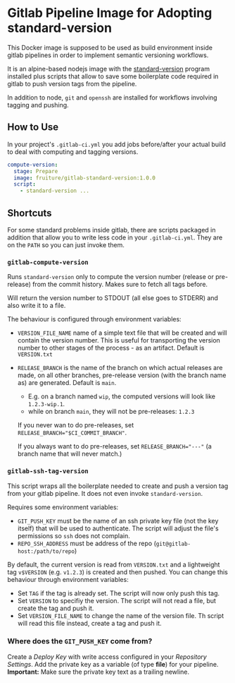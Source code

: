 # Gitlab Pipeline Image for Adopting standard-version

This Docker image is supposed to be used as build environment inside gitlab pipelines in order to
implement semantic versioning workflows.

It is an alpine-based nodejs image with the [standard-version](https://www.npmjs.com/package/standard-version) program installed
plus scripts that allow to save some boilerplate code required in gitlab to push version tags from the pipeline.

In addition to node, `git` and `openssh` are installed for workflows involving tagging and pushing.

## How to Use

In your project's `.gitlab-ci.yml` you add jobs before/after your actual build to deal with computing and tagging versions.

```yaml
compute-version:
  stage: Prepare
  image: fruiture/gitlab-standard-version:1.0.0
  script:
    - standard-version ...
```

## Shortcuts

For some standard problems inside gitlab, there are scripts packaged
in addition that allow you to write less code in your `.gitlab-ci.yml`.
They are on the `PATH` so you can just invoke them.

### `gitlab-compute-version`

Runs `standard-version` only to compute the version number (release or pre-release) from the commit history. Makes sure to fetch all tags before.

Will return the version number to STDOUT (all else goes to STDERR) and also write it to a file.

The behaviour is configured through environment variables:

* `VERSION_FILE_NAME` name of a simple text file that will be created and will contain the version number. This is useful for transporting the version number to other stages of the process - as an artifact.
    Default is `VERSION.txt`
* `RELEASE_BRANCH` is the name of the branch on which actual releases are made,
  on all other branches, pre-release version (with the branch name as) are generated. Default is `main`.

    * E.g. on a branch named `wip`, the computed versions will look like `1.2.3-wip.1`.
    * while on branch `main`, they will not be pre-releases: `1.2.3`
  
  If you never wan to do pre-releases, set `RELEASE_BRANCH="$CI_COMMIT_BRANCH"`.

  If you always want to do pre-releases, set `RELEASE_BRANCH="---"` (a branch name that will never match.)

### `gitlab-ssh-tag-version`

This script wraps all the boilerplate needed to create and push a version tag from your gitlab pipeline. It does not even invoke `standard-version`.

Requires some environment variables:

* `GIT_PUSH_KEY` must be the name of an ssh private key file (not the key itself) that will be used to authenticate. The script will adjust the file's permissions so `ssh` does not complain.
* `REPO_SSH_ADDRESS` must be address of the repo (`git@gitlab-host:/path/to/repo`)

By default, the current version is read from `VERSION.txt` and a lightweight tag `v$VERSION` (e.g. `v1.2.3`) is created and then pushed. You can
change this behaviour through environment variables:

* Set `TAG` if the tag is already set. The script will now only push this tag.
* Set `VERSION` to specifiy the version. The script will not read a file, but create the tag and push it.
* Set `VERSION_FILE_NAME` to change the name of the version file. Th script will read this file instead, create a tag and push it.

### Where does the `GIT_PUSH_KEY` come from?

Create a *Deploy Key* with write access configured in your *Repository Settings*. Add the private key as a variable (of type **file**) for your pipeline. **Important:** Make sure the private key text as a trailing newline.
